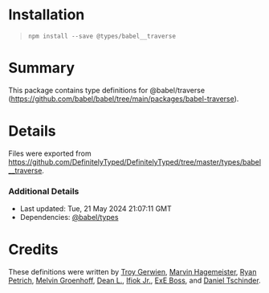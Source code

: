 # Installation
> `npm install --save @types/babel__traverse`
# Summary
This package contains type definitions for @babel/traverse (https://github.com/babel/babel/tree/main/packages/babel-traverse).
# Details
Files were exported from https://github.com/DefinitelyTyped/DefinitelyTyped/tree/master/types/babel__traverse.
### Additional Details
 * Last updated: Tue, 21 May 2024 21:07:11 GMT
 * Dependencies: [@babel/types](https://npmjs.com/package/@babel/types)
# Credits
These definitions were written by [Troy Gerwien](https://github.com/yortus), [Marvin Hagemeister](https://github.com/marvinhagemeister), [Ryan Petrich](https://github.com/rpetrich), [Melvin Groenhoff](https://github.com/mgroenhoff), [Dean L.](https://github.com/dlgrit), [Ifiok Jr.](https://github.com/ifiokjr), [ExE Boss](https://github.com/ExE-Boss), and [Daniel Tschinder](https://github.com/danez).
